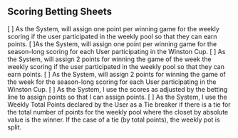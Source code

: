 ## Scoring Betting Sheets
[ ] As the System, will assign one point per winning game for the weekly scoring if the user participated in the weekly pool so that they can earn points.
[ ]As the System, will assign one point per winning game for the season-long scoring for each User participating in the Winston Cup.
[ ] As the System, will assign 2 points for winning the game of the week the weekly scoring if the user participated in the weekly pool so that they can earn points.
[ ] As the System, will assign 2 points for winning the game of the week for the season-long scoring for each User participating in the Winston Cup.
[ ] As the System, I use the scores as adjusted by the betting line to assign points so that I can assign points.
[ ] As the System, I use the Weekly Total Points declared by the User as a Tie breaker if there is a tie for the total number of points for the weekly pool where the closet by absolute value is the winner.  If the case of a tie (by total points), the weekly pot is split.
